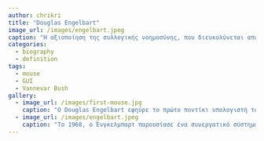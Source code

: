 ```yaml
---
author: chrikri
title: "Douglas Engelbart"
image_url: /images/engelbart.jpeg
caption: "Η αξιοποίηση της συλλογικής νοημοσύνης, που διευκολύνεται από διαδραστικούς υπολογιστές, έγινε η αποστολή της ζωής του Douglas Engelbart σε μια εποχή κατά την οποία οι υπολογιστές θεωρούνταν ως αριθμητικά εργαλεία."
categories:
  - biography
  - definition
tags:
  - mouse
  - GUI
  - Vannevar Bush
gallery:
  - image_url: /images/first-mouse.jpg
    caption: "Ο Douglas Engelbart εφηύρε το πρώτο ποντίκι υπολογιστή το 1963–64 ως κομμάτι πειραματισμού για να βρεθεί ένας καλύτερος τρόπος για να δείχνουμε και να κάνουμε κλικ σε μια οθόνη. Είχε σκαλιστό ξύλινο περίβλημα και μόνο ένα κουμπί."
  - image_url: /images/engelbart.jpeg
    caption: "Το 1968, ο Ένγκελμπαρτ παρουσίασε ένα συνεργατικό σύστημα υπολογιστών σε πραγματικό χρόνο, γνωστό ως NLS (oN-Line System)"
---
```

